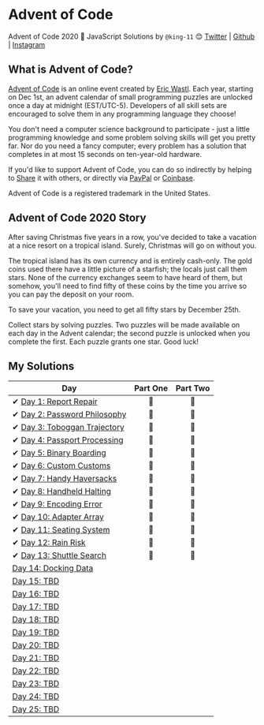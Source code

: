 # Advent of Code
Advent of Code 2020 🎄 JavaScript Solutions by
`@king-11` 😊 [Twitter](https://twitter.com/1108King) | [Github](https://github.com/king-11) | [Instagram](https://instagram.com/cryptic_sniper)


## What is Advent of Code?
[Advent of Code](http://adventofcode.com) is an online event created by [Eric Wastl](https://twitter.com/ericwastl). Each year, starting on Dec 1st, an advent calendar of small programming puzzles are unlocked once a day at midnight (EST/UTC-5). Developers of all skill sets are encouraged to solve them in any programming language they choose!

You don't need a computer science background to participate - just a little programming knowledge and some problem solving skills will get you pretty far. Nor do you need a fancy computer; every problem has a solution that completes in at most 15 seconds on ten-year-old hardware.

If you'd like to support Advent of Code, you can do so indirectly by helping to [Share](https://adventofcode.com/2020/about) it with others, or directly via [PayPal](https://www.paypal.com/webapps/shoppingcart?flowlogging_id=482758c113636&mfid=1607161233294_482758c113636#/checkout/openButton) or [Coinbase](https://adventofcode.com/2020/support/coinbase).

Advent of Code is a registered trademark in the United States.

## Advent of Code 2020 Story
After saving Christmas five years in a row, you've decided to take a vacation at a nice resort on a tropical island. Surely, Christmas will go on without you.

The tropical island has its own currency and is entirely cash-only. The gold coins used there have a little picture of a starfish; the locals just call them stars. None of the currency exchanges seem to have heard of them, but somehow, you'll need to find fifty of these coins by the time you arrive so you can pay the deposit on your room.

To save your vacation, you need to get all fifty stars by December 25th.

Collect stars by solving puzzles. Two puzzles will be made available on each day in the Advent calendar; the second puzzle is unlocked when you complete the first. Each puzzle grants one star. Good luck!

## My Solutions

| Day  | Part One | Part Two |
|---|:---:|:---:|
| ✔ [Day 1: Report Repair](https://github.com/king-11/AdventOfCode/tree/master/Day1)| 🌟 | 🌟 |
| ✔ [Day 2: Password Philosophy](https://github.com/king-11/AdventOfCode/tree/master/Day2)| 🌟 | 🌟 |
| ✔ [Day 3: Toboggan Trajectory](https://github.com/king-11/AdventOfCode/tree/master/Day3)| 🌟 | 🌟 |
| ✔ [Day 4: Passport Processing](https://github.com/king-11/AdventOfCode/tree/master/Day4)| 🌟 | 🌟 |
| ✔ [Day 5: Binary Boarding](https://github.com/king-11/AdventOfCode/tree/master/Day5)| 🌟 | 🌟 |
| ✔ [Day 6: Custom Customs](https://github.com/king-11/AdventOfCode/tree/master/Day6)| 🌟 | 🌟 |
| ✔ [Day 7: Handy Haversacks](https://github.com/king-11/AdventOfCode/tree/master/Day7)| 🌟 | 🌟 |
| ✔ [Day 8: Handheld Halting](https://github.com/king-11/AdventOfCode/tree/master/Day8)| 🌟 | 🌟 |
| ✔ [Day 9: Encoding Error](https://github.com/king-11/AdventOfCode/tree/master/Day9)| 🌟 | 🌟 |
| ✔ [Day 10: Adapter Array](https://github.com/king-11/AdventOfCode/tree/master/Day10)| 🌟 | 🌟 |
| ✔ [Day 11: Seating System](https://github.com/king-11/AdventOfCode/tree/master/Day11)| 🌟 | 🌟 |
| ✔ [Day 12: Rain Risk](https://github.com/king-11/AdventOfCode/tree/master/Day12)| 🌟 | 🌟 |
| ✔ [Day 13: Shuttle Search](https://github.com/king-11/AdventOfCode/tree/master/Day13)| 🌟 | 🌟 |
| [Day 14: Docking Data]()| | |
| [Day 15: TBD]()| | |
| [Day 16: TBD]()| | |
| [Day 17: TBD]()| | |
| [Day 18: TBD]()| | |
| [Day 19: TBD]()| | |
| [Day 20: TBD]()| | |
| [Day 21: TBD]()| | |
| [Day 22: TBD]()| | |
| [Day 23: TBD]()| | |
| [Day 24: TBD]()| | |
| [Day 25: TBD]()| | |
